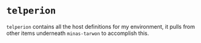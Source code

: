# `telperion`

`telperion` contains all the host definitions for my environment, it pulls from other items
underneath `minas-tarwon` to accomplish this.
